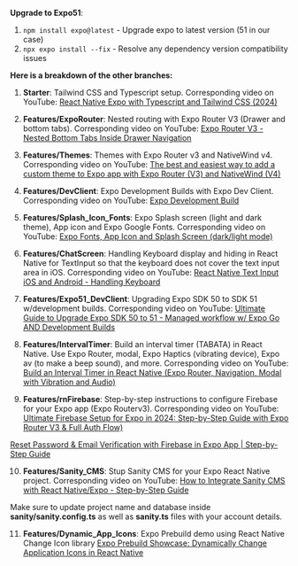 **Upgrade to Expo51**:
1. ```npm install expo@latest``` - Upgrade expo to latest version (51 in our case)
2. ```npx expo install --fix``` - Resolve any dependency version compatibility issues

**Here is a breakdown of the other branches:**

1. **Starter**: Tailwind CSS and Typescript setup. Corresponding video on YouTube: [React Native Expo with Typescript and Tailwind CSS (2024)](https://www.youtube.com/watch?v=9SdmwQPblBI)

2. **Features/ExpoRouter**: Nested routing with Expo Router V3 (Drawer and bottom tabs). Corresponding video on YouTube: [Expo Router V3 - Nested Bottom Tabs Inside Drawer Navigation](https://youtu.be/wOdz4XyMU7c)

3. **Features/Themes**: Themes with Expo Router v3 and NativeWind v4. Corresponding video on YouTube: [The best and easiest way to add a custom theme to Expo app with Expo Router (V3) and NativeWind (V4)](https://youtu.be/O6SYukr2zd0)

4. **Features/DevClient**: Expo Development Builds with Expo Dev Client. Corresponding video on YouTube: [Expo Development Build](https://youtu.be/C04MMx3ucO0)

5. **Features/Splash_Icon_Fonts**: Expo Splash screen (light and dark theme), App icon and Expo Google Fonts. Corresponding video on YouTube: [Expo Fonts, App Icon and Splash Screen (dark/light mode)](https://youtu.be/jEKdBqTclME)

6. **Features/ChatScreen**: Handling Keyboard display and hiding in React Native for TextInput so that the keyboard does not cover the text input area in iOS. Corresponding video on YouTube: [React Native Text Input iOS and Android - Handling Keyboard](https://youtu.be/DuspDGuR58Q)

7. **Features/Expo51_DevClient**: Upgrading Expo SDK 50 to SDK 51 w/development builds. Corresponding video on YouTube: [Ultimate Guide to Upgrade Expo SDK 50 to 51 - Managed workflow w/ Expo Go AND Development Builds](https://youtu.be/2gM8hg9W-J0)

8. **Features/IntervalTimer**: Build an interval timer (TABATA) in React Native. Use Expo Router, modal, Expo Haptics (vibrating device), Expo av (to make a beep sound), and more. Corresponding video on YouTube: [Build an Interval Timer in React Native (Expo Router, Navigation, Modal with Vibration and Audio)](https://youtu.be/ZU51gVaHHKs)

9. **Features/rnFirebase**: Step-by-step instructions to configure Firebase for your Expo app (Expo Routerv3). Corresponding video on YouTube: [Ultimate Firebase Setup for Expo in 2024: Step-by-Step Guide with Expo Router V3 & Full Auth Flow)](https://youtu.be/U5K-SfIOmZs)

[Reset Password & Email Verification with Firebase in Expo App | Step-by-Step Guide](https://youtu.be/kCerC6XUbVc)

10. **Features/Sanity_CMS**: Stup Sanity CMS for your Expo React Native project. Corresponding video on YouTube: [How to Integrate Sanity CMS with React Native/Expo - Step-by-Step Guide](https://youtu.be/2sochWB3gjo)

Make sure to update project name and database inside **sanity/sanity.config.ts** as well as **sanity.ts** files with your account details.

11. **Features/Dynamic_App_Icons**: Expo Prebuild demo using React Native Change Icon library [Expo Prebuild Showcase: Dynamically Change Application Icons in React Native](https://youtu.be/T7ybGL5HUhI)